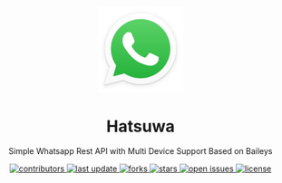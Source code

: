 <div align="center">
    <img src="WhatsApp_icon.png" alt="hatsuwa" width="150"/>
    <h1>Hatsuwa</h1>
    <p>Simple Whatsapp Rest API with Multi Device Support Based on Baileys</p>

<!-- Badges -->
<p>
  <a href="https://github.com/myfra/Hatsuwa/graphs/contributors">
    <img src="https://img.shields.io/github/contributors/myfra/Hatsuwa" alt="contributors" />
  </a>
  <a href="">
    <img src="https://img.shields.io/github/last-commit/myfra/Hatsuwa" alt="last update" />
  </a>
  <a href="https://github.com/myfra/Hatsuwa/network/members">
    <img src="https://img.shields.io/github/forks/myfra/Hatsuwa" alt="forks" />
  </a>
  <a href="https://github.com/myfra/Hatsuwa/stargazers">
    <img src="https://img.shields.io/github/stars/myfra/Hatsuwa" alt="stars" />
  </a>
  <a href="https://github.com/myfra/Hatsuwa/issues/">
    <img src="https://img.shields.io/github/issues/myfra/Hatsuwa" alt="open issues" />
  </a>
  <a href="https://github.com/myfra/Hatsuwa/blob/master/LICENSE">
    <img src="https://img.shields.io/github/license/myfra/Hatsuwa.svg" alt="license" />
  </a>
</p>
</div>
